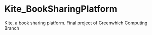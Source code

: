 # Kite_BookSharingPlatform
Kite, a book sharing platform. Final project of Greenwhich Computing Branch
